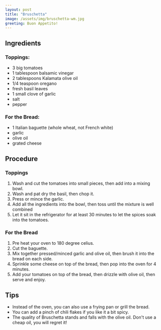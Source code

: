 ```yaml
---
layout: post
title: "Bruschetta"
image: /assets/img/bruschetta-wm.jpg
greeting: Buon Appetito!
---
```


## Ingredients

### Toppings:

 - 3 big tomatoes
 - 1 tablespoon balsamic vinegar
 - 2 tablespoons Kalamata olive oil
 - 1/4 teaspoon oregano
 - fresh basil leaves
 - 1 small clove of garlic
 - salt
 - pepper
 
### For the Bread:

 - 1 Italian baguette (whole wheat, not French white)
 - garlic
 - olive oil
 - grated cheese
 
## Procedure

### Toppings

 1. Wash and cut the tomatoes into small pieces, then add into a mixing bowl.
 1. Wash and pat dry the basil, then chop it.
 1. Press or mince the garlic.
 1. Add all the ingredients into the bowl, then toss until the mixture is well combined
 1. Let it sit in the refrigerator for at least 30 minutes to let the spices soak into the tomatoes.
 
### For the Bread

 1. Pre heat your oven to 180 degree celius.
 1. Cut the baguette.
 1. Mix together pressed/minced garlic and olive oil, then brush it into the bread on each side.
 1. Sprinkle some cheese on top of the bread, then pop into the oven for 4 minutes.
 1. Add your tomatoes on top of the bread, then drizzle with olive oil, then serve and enjoy.
 
## Tips

 - Instead of the oven, you can also use a frying pan or grill the bread.
 - You can add a pinch of chili flakes if you like it a bit spicy.
 - The quality of Bruschetta stands and falls with the olive oil. Don't use a cheap oil, you will regret it!
